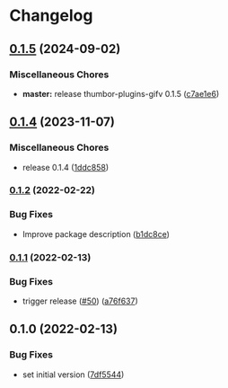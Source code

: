 # Changelog

## [0.1.5](https://github.com/thumbor/thumbor-plugins/compare/thumbor-plugins-mozjpeg-v0.1.4...thumbor-plugins-mozjpeg-v0.1.5) (2024-09-02)


### Miscellaneous Chores

* **master:** release thumbor-plugins-gifv 0.1.5 ([c7ae1e6](https://github.com/thumbor/thumbor-plugins/commit/c7ae1e6cc3ec809de67af747b64a34c41d9de358))

## [0.1.4](https://github.com/thumbor/thumbor-plugins/compare/thumbor-plugins-mozjpeg-v0.1.2...thumbor-plugins-mozjpeg-v0.1.4) (2023-11-07)


### Miscellaneous Chores

* release 0.1.4 ([1ddc858](https://github.com/thumbor/thumbor-plugins/commit/1ddc858bb340cff4383bc6460774f2b56bf32045))

### [0.1.2](https://github.com/thumbor/thumbor-plugins/compare/thumbor-plugins-mozjpeg-v0.1.1...thumbor-plugins-mozjpeg-v0.1.2) (2022-02-22)


### Bug Fixes

* Improve package description ([b1dc8ce](https://github.com/thumbor/thumbor-plugins/commit/b1dc8ce2958ea0fd08d64a776fbe4972844e1247))

### [0.1.1](https://github.com/thumbor/thumbor-plugins/compare/thumbor-plugins-mozjpeg-v0.1.0...thumbor-plugins-mozjpeg-v0.1.1) (2022-02-13)


### Bug Fixes

* trigger release ([#50](https://github.com/thumbor/thumbor-plugins/issues/50)) ([a76f637](https://github.com/thumbor/thumbor-plugins/commit/a76f637ff14c326cb0d7987948a974ba807e83ff))

## 0.1.0 (2022-02-13)


### Bug Fixes

* set initial version ([7df5544](https://github.com/thumbor/thumbor-plugins/commit/7df5544d5c372c05549c1ada1dab294af23c6fcf))
